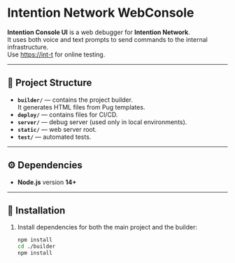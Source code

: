 # Intention Network WebConsole

**Intention Console UI** is a web debugger for **Intention Network**.  
It uses both voice and text prompts to send commands to the internal infrastructure.  
Use [https://int-t](https://int-t) for online testing.

---

## 📂 Project Structure

- **`builder/`** — contains the project builder.  
  It generates HTML files from Pug templates.
- **`deploy/`** — contains files for CI/CD.
- **`server/`** — debug server (used only in local environments).
- **`static/`** — web server root.
- **`test/`** — automated tests.

---

## ⚙️ Dependencies

- **Node.js** version **14+**

---

## 🚀 Installation

1. Install dependencies for both the main project and the builder:

   ```sh
   npm install
   cd ./builder
   npm install